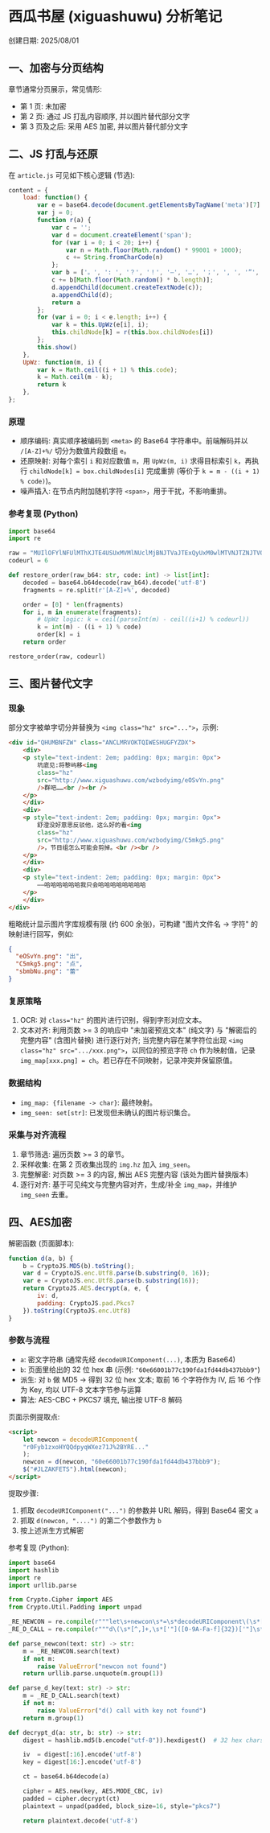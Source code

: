# 西瓜书屋 (xiguashuwu) 分析笔记

创建日期: 2025/08/01

## 一、加密与分页结构

章节通常分页展示，常见情形:

* 第 1 页: 未加密
* 第 2 页: 通过 JS 打乱内容顺序, 并以图片替代部分文字
* 第 3 页及之后: 采用 AES 加密, 并以图片替代部分文字

## 二、JS 打乱与还原

在 `article.js` 可见如下核心逻辑 (节选):

```js
content = {
	load: function() {
		var e = base64.decode(document.getElementsByTagName('meta')[7].getAttribute('content')).split(/[A-Z]+%/);
		var j = 0;
		function r(a) {
			var c = '';
			var d = document.createElement('span');
			for (var i = 0; i < 20; i++) {
				var n = Math.floor(Math.random() * 99001 + 1000);
				c += String.fromCharCode(n)
			};
			var b = ['。', ': ', '？', '！', '—', '…', '；', ', ', '”', ''];
			c += b[Math.floor(Math.random() * b.length)];
			d.appendChild(document.createTextNode(c));
			a.appendChild(d);
			return a
		};
		for (var i = 0; i < e.length; i++) {
			var k = this.UpWz(e[i], i);
			this.childNode[k] = r(this.box.childNodes[i])
		};
		this.show()
	},
	UpWz: function(m, i) {
		var k = Math.ceil((i + 1) % this.code);
		k = Math.ceil(m - k);
		return k
	},
};
```

### 原理

* 顺序编码: 真实顺序被编码到 `<meta>` 的 Base64 字符串中。前端解码并以 `/[A-Z]+%/` 切分为数值片段数组 `e`。
* 还原映射: 对每个索引 `i` 和对应数值 `m`，用 `UpWz(m, i)` 求得目标索引 `k`，再执行 `childNode[k] = box.childNodes[i]` 完成重排 (等价于 `k = m - ((i + 1) % code)`)。
* 噪声插入: 在节点内附加随机字符 `<span>`，用于干扰，不影响重排。

### 参考复现 (Python)

```python
import base64
import re

raw = "MUIlOFYlNFUlMThXJTE4USUxMVMlNUclMjBNJTVaJTExQyUxM0wlMTVNJTZNJTVOJTEyTiUxNlIlMjJIJTEwUSUxNw=="
codeurl = 6

def restore_order(raw_b64: str, code: int) -> list[int]:
    decoded = base64.b64decode(raw_b64).decode('utf-8')
    fragments = re.split(r'[A-Z]+%', decoded)

    order = [0] * len(fragments)
    for i, m in enumerate(fragments):
        # UpWz logic: k = ceil(parseInt(m) - ceil((i+1) % codeurl))
        k = int(m) - ((i + 1) % code)
        order[k] = i
    return order

restore_order(raw, codeurl)
```

## 三、图片替代文字

### 现象

部分文字被单字切分并替换为 `<img class="hz" src="...">`，示例:

```html
<div id="QHUMBNFZW" class="ANCLMRVOKTQIWESHUGFYZDX">
    <div>
    <p style="text-indent: 2em; padding: 0px; margin: 0px">
        坑底见:将黎屿移<img
        class="hz"
        src="http://www.xiguashuwu.com/wzbodyimg/eOSvYn.png"
        />群吧……<br /><br />
    </p>
    </div>
    <div>
    <p style="text-indent: 2em; padding: 0px; margin: 0px">
        舒澄没好意思反驳他，这么好的看<img
        class="hz"
        src="http://www.xiguashuwu.com/wzbodyimg/C5mkg5.png"
        />，节目组怎么可能会剪掉。<br /><br />
    </p>
    </div>
    <div>
    <p style="text-indent: 2em; padding: 0px; margin: 0px">
        ——哈哈哈哈哈哈我只会哈哈哈哈哈哈哈哈
    </p>
    </div>
</div>
```

粗略统计显示图片字库规模有限 (约 600 余张)，可构建 "图片文件名 -> 字符" 的映射进行回写，例如:

```json
{
  "eOSvYn.png": "出",
  "C5mkg5.png": "点",
  "sbmbNu.png": "蕾"
}
```

### 复原策略

1. OCR: 对 `class="hz"` 的图片进行识别，得到字形对应文本。
2. 文本对齐: 利用页数 >= 3 的响应中 "未加密预览文本" (纯文字) 与 "解密后的完整内容" (含图片替换) 进行逐行对齐; 当完整内容在某字符位出现 `<img class="hz" src=".../xxx.png">`，以同位的预览字符 `ch` 作为映射值，记录 `img_map[xxx.png] = ch`。若已存在不同映射，记录冲突并保留原值。

### 数据结构

* `img_map: {filename -> char}`: 最终映射。
* `img_seen: set[str]`: 已发现但未确认的图片标识集合。

### 采集与对齐流程

1. 章节筛选: 遍历页数 >= 3 的章节。
2. 采样收集: 在第 2 页收集出现的 `img.hz` 加入 `img_seen`。
3. 完整解密: 对页数 >= 3 的内容, 解出 AES 完整内容 (该处为图片替换版本)
4. 逐行对齐: 基于可见纯文与完整内容对齐，生成/补全 `img_map`，并维护 `img_seen` 去重。

## 四、AES加密

解密函数 (页面脚本):

```js
function d(a, b) {
    b = CryptoJS.MD5(b).toString();
    var d = CryptoJS.enc.Utf8.parse(b.substring(0, 16));
    var e = CryptoJS.enc.Utf8.parse(b.substring(16));
    return CryptoJS.AES.decrypt(a, e, {
        iv: d,
        padding: CryptoJS.pad.Pkcs7
    }).toString(CryptoJS.enc.Utf8)
}
```

### 参数与流程

* `a`: 密文字符串 (通常先经 `decodeURIComponent(...)`, 本质为 Base64)
* `b`: 页面里给出的 32 位 hex 串 (示例: `"60e66001b77c190fda1fd44db437bbb9"`)
* 派生: 对 `b` 做 MD5 -> 得到 32 位 hex 文本; 取前 16 个字符作为 IV, 后 16 个作为 Key, 均以 UTF-8 文本字节参与运算
* 算法: AES-CBC + PKCS7 填充, 输出按 UTF-8 解码

页面示例提取点:

```html
<script>
    let newcon = decodeURIComponent(
    "r0Fyb1zxoHYQQdpyqWXez71J%2BYRE..."
    );
    newcon = d(newcon, "60e66001b77c190fda1fd44db437bbb9");
    $("#JLZAKFETS").html(newcon);
</script>
```

提取步骤:

1. 抓取 `decodeURIComponent("...")` 的参数并 URL 解码，得到 Base64 密文 `a`
2. 抓取 `d(newcon, "....")` 的第二个参数作为 `b`
3. 按上述派生方式解密

参考复现 (Python):

```python
import base64
import hashlib
import re
import urllib.parse

from Crypto.Cipher import AES
from Crypto.Util.Padding import unpad

_RE_NEWCON = re.compile(r"""let\s+newcon\s*=\s*decodeURIComponent\(\s*['"](.+?)['"]\s*\);?""", re.IGNORECASE)
_RE_D_CALL = re.compile(r"""d\(\s*[^,]+,\s*['"]([0-9A-Fa-f]{32})['"]\s*\);?""", re.IGNORECASE)

def parse_newcon(text: str) -> str:
    m = _RE_NEWCON.search(text)
    if not m:
        raise ValueError("newcon not found")
    return urllib.parse.unquote(m.group(1))

def parse_d_key(text: str) -> str:
    m = _RE_D_CALL.search(text)
    if not m:
        raise ValueError("d() call with key not found")
    return m.group(1)

def decrypt_d(a: str, b: str) -> str:
    digest = hashlib.md5(b.encode("utf-8")).hexdigest()  # 32 hex chars

    iv  = digest[:16].encode('utf-8')
    key = digest[16:].encode('utf-8')

    ct = base64.b64decode(a)

    cipher = AES.new(key, AES.MODE_CBC, iv)
    padded = cipher.decrypt(ct)
    plaintext = unpad(padded, block_size=16, style="pkcs7")

    return plaintext.decode('utf-8')
```
